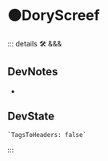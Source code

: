 # 🟠<moto>DoryScreef</moto>

::: details 🛠 <dev>&&&</dev>

## DevNotes

-

## DevState

```py
`TagsToHeaders: false`
```

:::
